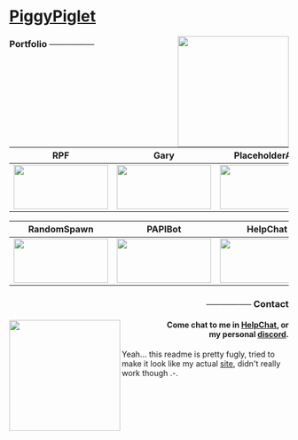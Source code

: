 <a href="https://piggypiglet.me"><h1>PiggyPiglet</h1></a>
<img width="200px" align="right" src="https://piggypiglet.me/includes/img/tophazard.svg">
<h3>Portfolio ───────</h3>

| RPF | Gary | PlaceholderAPI |
| --- | --- | --- |
| <a href="https://github.com/PiggyPiglet/Framework"><img height="80px" width="170px" src="https://piggypiglet.me/includes/img/portfolio/rpf.png"></a> | <a href="https://github.com/HelpChat/Gary"><img height="80px" width="170px" src="https://piggypiglet.me/includes/img/portfolio/gary.png"></a> | <a href="https://github.com/PlaceholderAPI/PlaceholderAPI"><img height="80px" width="170px" src="https://piggypiglet.me/includes/img/portfolio/papi.png"></a> |

| RandomSpawn | PAPIBot | HelpChat |
| --- | --- | --- |
| <a href="https://github.com/PiggyPiglet/RandomSpawn"><img height="80px" width="170px" src="https://piggypiglet.me/includes/img/portfolio/rs.png"></a> | <a href="https://github.com/HelpChat/PlaceholderAPI-Discord-Bot"><img height="80px" width="170px" src="https://piggypiglet.me/includes/img/portfolio/papibot.png"></a> | <a href="https://github.com/HelpChat"><img height="80px" width="170px" src="https://piggypiglet.me/includes/img/portfolio/helpchat.png"></a> |

<h3 align="right">─────── Contact</h3>
<h4 align="right"><img width="200px" align="left" src="https://piggypiglet.me/includes/img/bottomhazard.svg">Come chat to me in <a href="https://helpch.at/discord">HelpChat</a>, or<br/>my personal <a href="https://piggypiglet.me/discord">discord</a>.</h4>
<p>Yeah... this readme is pretty fugly, tried to make it look like my actual <a href="https://piggypiglet.me">site</a>, didn't really work though .-.</p>